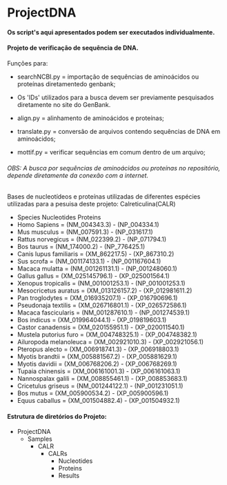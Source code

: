 # ProjectDNA

#### Os script's aqui apresentados podem ser executados individualmente.

#### Projeto de verificação de sequência de DNA.
Funções para:<br>
 * searchNCBI.py = importação de sequências de aminoácidos ou proteínas diretamentedo genbank;
  * Os 'IDs' utilizados para a busca devem ser previamente pesquisados diretamente no site do GenBank.
  
 * align.py = alinhamento de aminoácidos e proteínas;
 
 * translate.py = conversão de arquivos contendo sequências de DNA em aminoácidos;
 
 * mottif.py = verificar sequências em comum dentro de um arquivo;

###### OBS: A busca por sequências de aminoácidos ou proteínas no repositório, depende diretamente da conexão com a internet.

Bases de nucleotídeos e proteínas utilizadas de diferentes espécies utilizadas para a pesuisa deste projeto:
   Calreticulina(CALR)
 + Species                   Nucleotides        Proteins
 + Homo Sapiens           = (NM_004343.3)    - (NP_004334.1)
 + Mus musculus           = (NM_007591.3)    - (NP_031617.1)
 + Rattus norvegicus      = (NM_022399.2)    - (NP_071794.1)
 + Bos taurus             = (NM_174000.2)    - (NP_776425.1)
 + Canis lupus familiaris = (XM_862217.5)    - (XP_867310.2)
 + Sus scrofa             = (NM_001174133.1) - (NP_001167604.1)
 + Macaca mulatta         = (NM_001261131.1) - (NP_001248060.1)
 + Gallus gallus          = (XM_025145796.1) - (XP_025001564.1)
 + Xenopus tropicalis     = (NM_001001253.1) - (NP_001001253.1)
 + Mesocricetus auratus   = (XM_013126157.2) - (XP_012981611.2)
 + Pan troglodytes        = (XM_016935207.1) - (XP_016790696.1)
 + Pseudonaja textilis    = (XM_026716801.1) - (XP_026572586.1)
 + Macaca fascicularis    = (NM_001287610.1) - (NP_001274539.1)
 + Bos indicus            = (XM_019964044.1) - (XP_019819603.1)
 + Castor canadensis      = (XM_020155951.1) - (XP_020011540.1)
 + Mustela putorius furo  = (XM_004748325.1) - (XP_004748382.1)
 + Ailuropoda melanoleuca = (XM_002921010.3) - (XP_002921056.1)
 + Pteropus alecto        = (XM_006918741.3) - (XP_006918803.1)
 + Myotis brandtii        = (XM_005881567.2) - (XP_005881629.1)
 + Myotis davidii         = (XM_006768206.2) - (XP_006768269.1)
 + Tupaia chinensis       = (XM_006161001.3) - (XP_006161063.1)
 + Nannospalax galili     = (XM_008855461.1) - (XP_008853683.1)
 + Cricetulus griseus     = (NM_001244122.1) - (NP_001231051.1)
 + Bos mutus              = (XM_005900534.2) - (XP_005900596.1)
 + Equus caballus         = (XM_001504882.4) - (XP_001504932.1)
 
 #### Estrutura de diretórios do Projeto:
  * ProjectDNA
    * Samples
        * CALR
            * CALRs
                * Nucleotides
                * Proteins
                * Results
  
